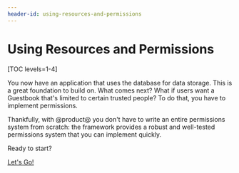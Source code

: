 ```yaml
---
header-id: using-resources-and-permissions
---
```


# Using Resources and Permissions

[TOC levels=1-4]

You now have an application that uses the database for data storage. This is a
great foundation to build on. What comes next? What if users want a Guestbook 
that's limited to certain trusted people? To do that, you have to implement 
permissions. 

Thankfully, with @product@ you don't have to write an entire permissions system 
from scratch: the framework provides a robust and well-tested permissions system 
that you can implement quickly. 

Ready to start? 

<a class="go-link btn btn-primary" href="/develop/tutorials/-/knowledge_base/7-0/configuring-your-permissions-scheme">Let's Go!<span class="icon-circle-arrow-right"></span></a>
